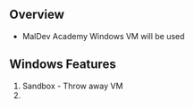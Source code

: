 
## Overview
- MalDev Academy Windows VM will be used

## Windows Features
1. Sandbox - Throw away VM
2. 